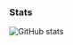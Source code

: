 ### Stats

![GitHub stats](https://github-readme-stats.vercel.app/api?username=tarunon&count_private=true)  
